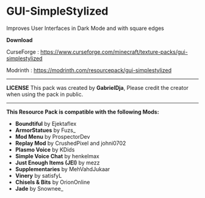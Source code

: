 # GUI-SimpleStylized
Improves User Interfaces in Dark Mode and with square edges

**Download**

CurseForge : https://www.curseforge.com/minecraft/texture-packs/gui-simplestylized

Modrinth : https://modrinth.com/resourcepack/gui-simplestylized

______________________________

**LICENSE**
This pack was created by **GabrielDja**,
Please credit the creator when using the pack in public.
______________________________

**This Resource Pack is compatible with the following Mods:**

- **Boundtiful** by Ejektaflex
- **ArmorStatues** by Fuzs_
- **Mod Menu** by ProspectorDev
- **Replay Mod** by CrushedPixel and johni0702
- **Plasmo Voice** by KDids
- **Simple Voice Chat** by henkelmax
- **Just Enough Items (JEI)** by mezz
- **Supplementaries** by MehVahdJukaar
- **Vinery** by satisfyL
- **Chisels & Bits** by OrionOnline
- **Jade** by Snownee_
